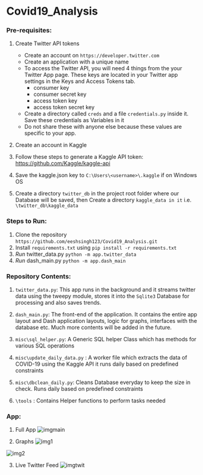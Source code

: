 # Covid19_Analysis

### Pre-requisites:
1. Create Twitter API tokens 
    * Create an account on `https://developer.twitter.com`
    * Create an application with a unique name
    * To access the Twitter API, you will need 4 things from the your Twitter App page. These keys are located in your Twitter app settings in the Keys and Access Tokens tab.
        * consumer key
        * consumer secret key
        * access token key
        * access token secret key
    * Create a directory called `creds` and a file `credentials.py` inside it. Save these credentials as Variables in it
    * Do not share these with anyone else because these values are specific to your app.
2. Create an account in Kaggle
3. Follow these steps to generate a Kaggle API token: https://github.com/Kaggle/kaggle-api
4. Save the kaggle.json key to `C:\Users\<username>\.kaggle` if on Windows OS

5. Create a directory `twitter_db` in the project root folder where our Database will be saved, then Create a directory `kaggle_data in it` i.e.  `\twitter_db\kaggle_data`

### Steps to Run:
1. Clone the repository `https://github.com/eeshsingh123/Covid19_Analysis.git`
2. Install `requirements.txt` using `pip install -r requirements.txt`
3. *Run* twitter_data.py `python -m app.twitter_data`
4. *Run* dash_main.py `python -m app.dash_main`

### Repository Contents:
1. `twitter_data.py`: This app runs in the background and it streams twitter data using the tweepy 
module, stores it into the `Sqlite3` Database for processing and also saves trends.

2. `dash_main.py`: The front-end of the application. It contains the entire app layout and Dash application layouts,
 logic for graphs, interfaces with the database etc. Much more contents will be added in the future.
 
3. `misc\sql_helper.py`: A Generic SQL helper Class which has methods for various SQL operations

4. `misc\update_daily_data.py` : A worker file which extracts the data of COVID-19 using the Kaggle API
it runs daily based on predefined constraints

5. `misc\dbclean_daily.py`:  Cleans Database everyday to keep the size in check. Runs daily based on predefined constraints

6. `\tools` : Contains Helper functions to perform tasks needed

### App:
1. Full App
![imgmain](C:\\Projects\\Python_projects\\Covid19_Analysis\\app_images\\full_app.gif)

2. Graphs
![img1](C:\\Projects\\Python_projects\\Covid19_Analysis\\app_images\\data_disp.gif)

![img2](C:\\Projects\\Python_projects\Covid19_Analysis\\app_images\\data_disp_specs.gif)

3. Live Twitter Feed
![imgtwit](C:\\Projects\\Python_projects\\Covid19_Analysis\\app_images\\tweets_disp.gif)


